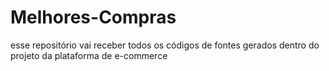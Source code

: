 # Melhores-Compras
esse repositório vai receber todos os códigos de fontes gerados dentro do projeto da plataforma de e-commerce
